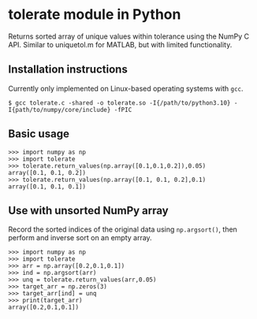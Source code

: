 # tolerate module in Python
Returns sorted array of unique values within tolerance using the NumPy C API. Similar to uniquetol.m for MATLAB, but with limited functionality.

## Installation instructions

Currently only implemented on Linux-based operating systems with `gcc`.
```
$ gcc tolerate.c -shared -o tolerate.so -I{/path/to/python3.10} -I{path/to/numpy/core/include} -fPIC
```

## Basic usage 

```
>>> import numpy as np
>>> import tolerate
>>> tolerate.return_values(np.array([0.1,0.1,0.2]),0.05)
array([0.1, 0.1, 0.2])
>>> tolerate.return_values(np.array([0.1, 0.1, 0.2],0.1)
array([0.1, 0.1, 0.1])
```
## Use with unsorted NumPy array 
Record the sorted indices of the original data using `np.argsort()`, then perform and inverse sort on an empty array.

```
>>> import numpy as np
>>> import tolerate
>>> arr = np.array([0.2,0.1,0.1])
>>> ind = np.argsort(arr)
>>> unq = tolerate.return_values(arr,0.05)
>>> target_arr = np.zeros(3)
>>> target_arr[ind] = unq
>>> print(target_arr)
array([0.2,0.1,0.1])
```

